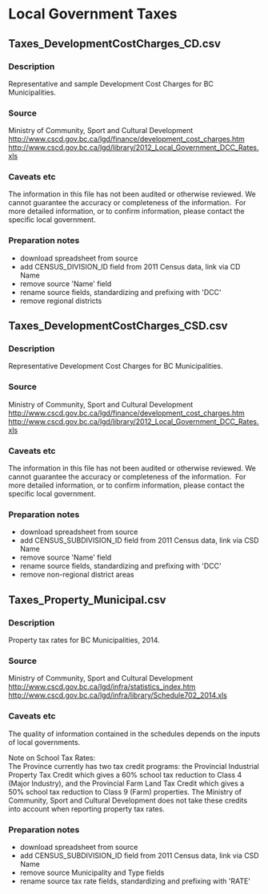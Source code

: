 # Local Government Taxes

## Taxes_DevelopmentCostCharges_CD.csv

### Description
Representative and sample Development Cost Charges for BC Municipalities.

### Source
Ministry of Community, Sport and Cultural Development
http://www.cscd.gov.bc.ca/lgd/finance/development_cost_charges.htm
http://www.cscd.gov.bc.ca/lgd/library/2012_Local_Government_DCC_Rates.xls

### Caveats etc
The information in this file has not been audited or otherwise reviewed.  We cannot guarantee the accuracy or completeness of the information.  For more detailed information, or to confirm information, please contact the specific local government. 

### Preparation notes
- download spreadsheet from source
- add CENSUS_DIVISION_ID field from 2011 Census data, link via CD Name
- remove source 'Name' field 
- rename source fields, standardizing and prefixing with 'DCC'
- remove regional districts


## Taxes_DevelopmentCostCharges_CSD.csv

### Description
Representative Development Cost Charges for BC Municipalities.

### Source
Ministry of Community, Sport and Cultural Development
http://www.cscd.gov.bc.ca/lgd/finance/development_cost_charges.htm
http://www.cscd.gov.bc.ca/lgd/library/2012_Local_Government_DCC_Rates.xls

### Caveats etc
The information in this file has not been audited or otherwise reviewed.  We cannot guarantee the accuracy or completeness of the information.  For more detailed information, or to confirm information, please contact the specific local government. 

### Preparation notes
- download spreadsheet from source
- add CENSUS_SUBDIVISION_ID field from 2011 Census data, link via CSD Name
- remove source 'Name' field 
- rename source fields, standardizing and prefixing with 'DCC'
- remove non-regional district areas


## Taxes_Property_Municipal.csv

### Description
Property tax rates for BC Municipalities, 2014.

### Source
Ministry of Community, Sport and Cultural Development
http://www.cscd.gov.bc.ca/lgd/infra/statistics_index.htm
http://www.cscd.gov.bc.ca/lgd/infra/library/Schedule702_2014.xls

### Caveats etc
The quality of information contained in the schedules depends on the inputs of local governments.  

Note on School Tax Rates:  
The Province currently has two tax credit programs: the Provincial Industrial Property Tax Credit which gives a 60% school tax reduction to Class  4 (Major Industry), and the Provincial Farm Land Tax Credit which gives a 50% school tax reduction to Class 9 (Farm) properties.  The Ministry of Community, Sport and Cultural Development does not take these credits into account when reporting property tax rates.

### Preparation notes
- download spreadsheet from source
- add CENSUS_SUBDIVISION_ID field from 2011 Census data, link via CSD Name
- remove source Municipality and Type fields
- rename source tax rate fields, standardizing and prefixing with 'RATE'